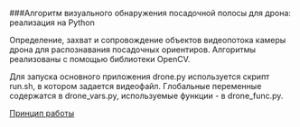 ###Алгоритм визуального обнаружения посадочной полосы для дрона: реализация на Python

Определение, захват и сопровождение объектов видеопотока камеры дрона для распознавания посадочных ориентиров. Алгоритмы реализованы с помощью библиотеки OpenCV.

Для запуска основного приложения drone.py используется скрипт run.sh, в котором задается видеофайл. Глобальные переменные содержатся в drone_vars.py, используемые функции - в drone_func.py.

[Принцип работы](http://www.nazim.ru/1458)
